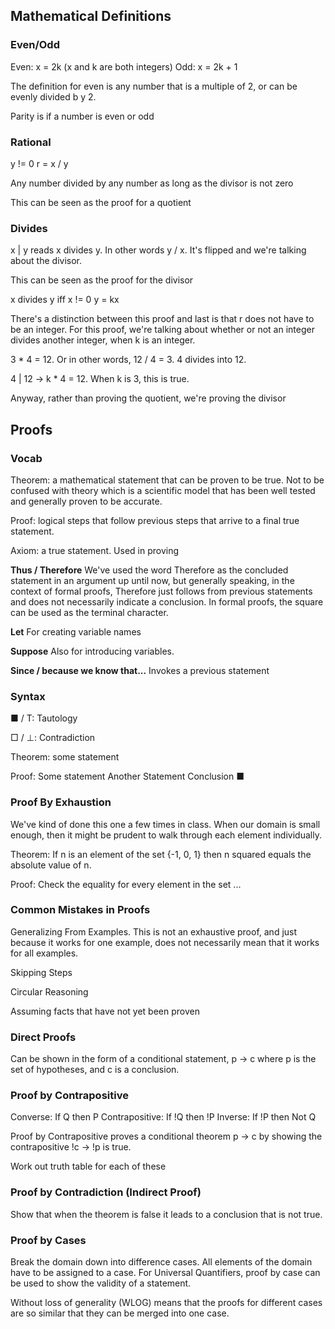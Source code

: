 
## Mathematical Definitions

### Even/Odd

Even: x = 2k (x and k are both integers)
Odd: x = 2k + 1

The definition for even is any number that is a multiple of 2, or can be evenly divided b y 2.

Parity is if a number is even or odd

### Rational

y != 0
r = x / y

Any number divided by any number as long as the divisor is not zero

This can be seen as the proof for a quotient
### Divides

x | y reads x divides y. In other words y / x. It's flipped and we're talking about the divisor.

This can be seen as the proof for the divisor

x divides y iff
x != 0
y = kx

There's a distinction between this proof and last is that r does not have to be an integer. For this proof, we're talking about whether or not an integer divides another integer, when k is an integer.

3 * 4 = 12. Or in other words, 12 / 4 = 3. 4 divides into 12.

4 | 12 -> k * 4 = 12. When k is 3, this is true.

Anyway, rather than proving the quotient, we're proving the divisor 

## Proofs

### Vocab

Theorem: a mathematical statement that can be proven to be true. Not to be confused with theory which is a scientific model that has been well tested and generally proven to be accurate.

Proof: logical steps that follow previous steps that arrive to a final true statement.

Axiom: a true statement. Used in proving

**Thus / Therefore**
We've used the word Therefore as the concluded statement in an argument up until now, but generally speaking, in the context of formal proofs, Therefore just follows from previous statements and does not necessarily indicate a conclusion. In formal proofs, the square can be used as the terminal character.

**Let**
For creating variable names

**Suppose**
Also for introducing variables. 

**Since / because we know that...** 
Invokes a previous statement


### Syntax

■ / T: Tautology

□ / ⊥: Contradiction

Theorem: some statement

Proof:
	Some statement
	Another Statement
	Conclusion ■

### Proof By Exhaustion

We've kind of done this one a few times in class. When our domain is small enough, then it might be prudent to walk through each element individually. 

Theorem: If n is an element of the set {-1, 0, 1} then n squared equals the absolute value of n.

Proof:
	Check the equality for every element in the set
	...


### Common Mistakes in Proofs

Generalizing From Examples. This is not an exhaustive proof, and just because it works for one example, does not necessarily mean that it works for all examples.

Skipping Steps

Circular Reasoning

Assuming facts that have not yet been proven

### Direct Proofs

Can be shown in the form of a conditional statement, p -> c where p is the set of hypotheses, and c is a conclusion.

### Proof by Contrapositive

Converse: If Q then P
Contrapositive: If !Q then !P
Inverse: If !P then Not Q

Proof by Contrapositive proves a conditional theorem p -> c by showing the contrapositive !c -> !p is true.

Work out truth table for each of these

### Proof by Contradiction (Indirect Proof)

Show that when the theorem is false it leads to a conclusion that is not true.

### Proof by Cases

Break the domain down into difference cases. All elements of the domain have to be assigned to a case. For Universal Quantifiers, proof by case can be used to show the validity of a statement.

Without loss of generality (WLOG) means that the proofs for different cases are so similar that they can be merged into one case.